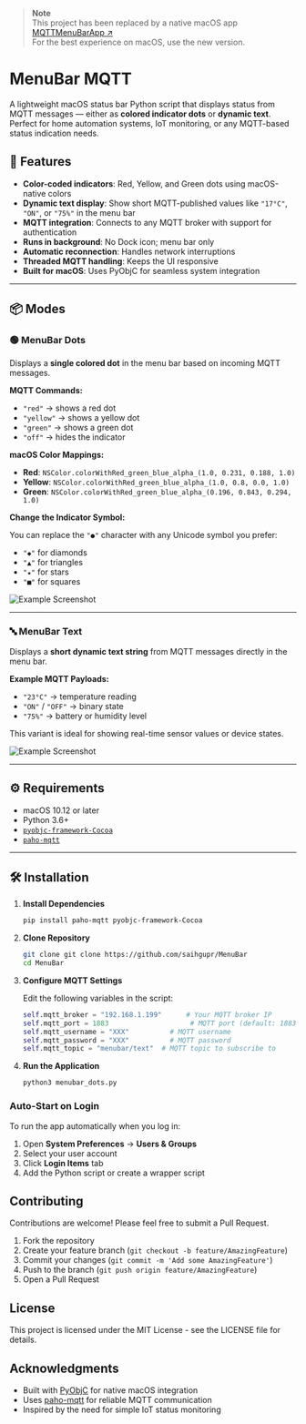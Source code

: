 > **Note**  
> This project has been replaced by a native macOS app [MQTTMenuBarApp ↗](https://github.com/saihgupr/MQTTMenuBarApp)  
> For the best experience on macOS, use the new version.

# MenuBar MQTT

A lightweight macOS status bar Python script that displays status from MQTT messages — either as **colored indicator dots** or **dynamic text**. Perfect for home automation systems, IoT monitoring, or any MQTT-based status indication needs.

## 🚀 Features

- **Color-coded indicators**: Red, Yellow, and Green dots using macOS-native colors  
- **Dynamic text display**: Show short MQTT-published values like `"17°C"`, `"ON"`, or `"75%"` in the menu bar  
- **MQTT integration**: Connects to any MQTT broker with support for authentication  
- **Runs in background**: No Dock icon; menu bar only  
- **Automatic reconnection**: Handles network interruptions  
- **Threaded MQTT handling**: Keeps the UI responsive  
- **Built for macOS**: Uses PyObjC for seamless system integration  

---

## 📦 Modes

### 🟢 MenuBar Dots

Displays a **single colored dot** in the menu bar based on incoming MQTT messages.

**MQTT Commands:**

- `"red"` → shows a red dot  
- `"yellow"` → shows a yellow dot  
- `"green"` → shows a green dot  
- `"off"` → hides the indicator  

**macOS Color Mappings:**

- **Red**: `NSColor.colorWithRed_green_blue_alpha_(1.0, 0.231, 0.188, 1.0)`  
- **Yellow**: `NSColor.colorWithRed_green_blue_alpha_(1.0, 0.8, 0.0, 1.0)`  
- **Green**: `NSColor.colorWithRed_green_blue_alpha_(0.196, 0.843, 0.294, 1.0)`  

**Change the Indicator Symbol:**

You can replace the `"●"` character with any Unicode symbol you prefer:

- `"◆"` for diamonds  
- `"▲"` for triangles  
- `"★"` for stars  
- `"■"` for squares

![Example Screenshot](https://i.imgur.com/QT3iRr9.gif)
  
---

### 🔤 MenuBar Text

Displays a **short dynamic text string** from MQTT messages directly in the menu bar.

**Example MQTT Payloads:**

- `"23°C"` → temperature reading  
- `"ON"` / `"OFF"` → binary state  
- `"75%"` → battery or humidity level  

This variant is ideal for showing real-time sensor values or device states.

![Example Screenshot](https://i.imgur.com/SNXdQzg.png)

---

## ⚙️ Requirements

- macOS 10.12 or later  
- Python 3.6+  
- [`pyobjc-framework-Cocoa`](https://pypi.org/project/pyobjc-framework-Cocoa/)  
- [`paho-mqtt`](https://pypi.org/project/paho-mqtt/)  

---

## 🛠 Installation

1. **Install Dependencies**
   ```bash
   pip install paho-mqtt pyobjc-framework-Cocoa
   ```

2. **Clone Repository**
   ```bash
   git clone git clone https://github.com/saihgupr/MenuBar
   cd MenuBar
   ```

3. **Configure MQTT Settings**
   
   Edit the following variables in the script:
   ```python
   self.mqtt_broker = "192.168.1.199"      # Your MQTT broker IP
   self.mqtt_port = 1883                    # MQTT port (default: 1883)
   self.mqtt_username = "XXX"          # MQTT username
   self.mqtt_password = "XXX"          # MQTT password
   self.mqtt_topic = "menubar/text"  # MQTT topic to subscribe to
   ```

4. **Run the Application**
   ```bash
   python3 menubar_dots.py
   ```
   
### Auto-Start on Login

To run the app automatically when you log in:

1. Open **System Preferences** → **Users & Groups**
2. Select your user account
3. Click **Login Items** tab
4. Add the Python script or create a wrapper script

## Contributing

Contributions are welcome! Please feel free to submit a Pull Request.

1. Fork the repository
2. Create your feature branch (`git checkout -b feature/AmazingFeature`)
3. Commit your changes (`git commit -m 'Add some AmazingFeature'`)
4. Push to the branch (`git push origin feature/AmazingFeature`)
5. Open a Pull Request

## License

This project is licensed under the MIT License - see the LICENSE file for details.

## Acknowledgments

- Built with [PyObjC](https://pyobjc.readthedocs.io/) for native macOS integration
- Uses [paho-mqtt](https://pypi.org/project/paho-mqtt/) for reliable MQTT communication
- Inspired by the need for simple IoT status monitoring
